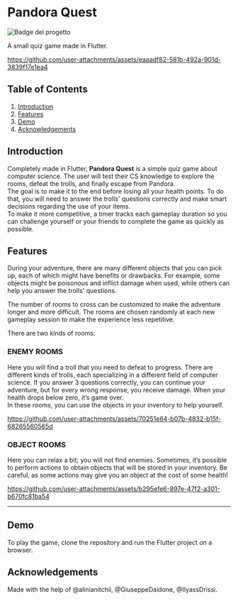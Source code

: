 # Pandora Quest

![Badge del progetto](https://img.shields.io/badge/stato-finished-brightgreen)

A small quiz game made in Flutter.

https://github.com/user-attachments/assets/eaaadf82-581b-492a-901d-3839f17e1ea4

## Table of Contents

1. [Introduction](#introduction)  
2. [Features](#features)  
3. [Demo](#demo)  
4. [Acknowledgements](#acknowledgements)  

## Introduction

Completely made in Flutter, **Pandora Quest** is a simple quiz game about computer science. The user will test their CS knowledge to explore the rooms, defeat the trolls, and finally escape from Pandora.  
The goal is to make it to the end before losing all your health points. To do that, you will need to answer the trolls' questions correctly and make smart decisions regarding the use of your items.  
To make it more competitive, a timer tracks each gameplay duration so you can challenge yourself or your friends to complete the game as quickly as possible.

## Features

During your adventure, there are many different objects that you can pick up, each of which might have benefits or drawbacks. For example, some objects might be poisonous and inflict damage when used, while others can help you answer the trolls' questions.  

The number of rooms to cross can be customized to make the adventure longer and more difficult. The rooms are chosen randomly at each new gameplay session to make the experience less repetitive.  

There are two kinds of rooms:

### ENEMY ROOMS

Here you will find a troll that you need to defeat to progress. There are different kinds of trolls, each specializing in a different field of computer science. If you answer 3 questions correctly, you can continue your adventure, but for every wrong response, you receive damage. When your health drops below zero, it’s game over.  
In these rooms, you can use the objects in your inventory to help yourself.

https://github.com/user-attachments/assets/70251e64-b07b-4832-b15f-68265560565d  

### OBJECT ROOMS

Here you can relax a bit; you will not find enemies. Sometimes, it’s possible to perform actions to obtain objects that will be stored in your inventory. Be careful, as some actions may give you an object at the cost of some health!

https://github.com/user-attachments/assets/b295efe6-897e-47f2-a301-b670fc81ba54  

---

## Demo

To play the game, clone the repository and run the Flutter project on a browser.

## Acknowledgements

Made with the help of @alinianitchii, @GiuseppeDaidone, @IlyassDrissi.
